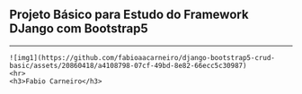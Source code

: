 
<p align="center">
    <h2>Projeto Básico para Estudo do Framework DJango com Bootstrap5</h2>
    <hr>

    ![img1](https://github.com/fabioaacarneiro/django-bootstrap5-crud-basic/assets/20860418/a4108798-07cf-49bd-8e82-66ecc5c30987)
    <hr>
    <h3>Fabio Carneiro</h3>
</p>
